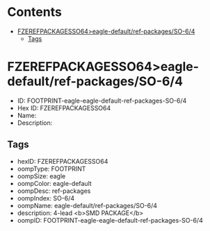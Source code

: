 



Contents
========

* [FZEREFPACKAGESSO64>eagle-default/ref-packages/SO-6/4](#fzerefpackagesso64eagle-defaultref-packagesso-64)
	* [Tags](#tags)

# FZEREFPACKAGESSO64>eagle-default/ref-packages/SO-6/4

- ID: FOOTPRINT-eagle-eagle-default-ref-packages-SO-6/4
- Hex ID: FZEREFPACKAGESSO64
- Name: 
- Description: 

## Tags

- hexID: FZEREFPACKAGESSO64
- oompType: FOOTPRINT
- oompSize: eagle
- oompColor: eagle-default
- oompDesc: ref-packages
- oompIndex: SO-6/4
- oompName: eagle-default/ref-packages/SO-6/4
- description: 4-lead &lt;b&gt;SMD PACKAGE&lt;/b&gt;
- oompID: FOOTPRINT-eagle-eagle-default-ref-packages-SO-6/4
